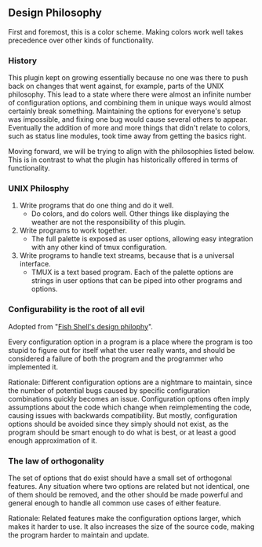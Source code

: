## Design Philosophy

First and foremost, this is a color scheme. Making colors work
well takes precedence over other kinds of functionality.

### History

This plugin kept on growing essentially because no one was there to push back on
changes that went against, for example, parts of the UNIX philosophy. This lead to
a state where there were almost an infinite number of configuration options,
and combining them in unique ways would almost certainly break something.
Maintaining the options for everyone's setup was impossible, and fixing
one bug would cause several others to appear. Eventually the addition
of more and more things that didn't relate to colors, such as status line modules,
took time away from getting the basics right.

Moving forward, we will be trying to align with the philosophies listed below.
This is in contrast to what the plugin has historically offered in terms of functionality.

### UNIX Philosphy

1. Write programs that do one thing and do it well.
    - Do colors, and do colors well. Other things like displaying the weather
    are not the responsibility of this plugin.
1. Write programs to work together.
    - The full palette is exposed as user options, allowing
    easy integration with any other kind of tmux configuration.
1. Write programs to handle text streams, because that is a universal interface.
    - TMUX is a text based program. Each of the palette options are strings
    in user options that can be piped into other programs and options.

### Configurability is the root of all evil

Adopted from "[Fish Shell's design philophy](https://fishshell.com/docs/current/design.html)".

Every configuration option in a program is a place where the program is too
stupid to figure out for itself what the user really wants, and should be
considered a failure of both the program and the programmer who implemented it.

Rationale: Different configuration options are a nightmare to maintain, since
the number of potential bugs caused by specific configuration combinations
quickly becomes an issue. Configuration options often imply assumptions about
the code which change when reimplementing the code, causing issues with
backwards compatibility. But mostly, configuration options should be avoided
since they simply should not exist, as the program should be smart enough to do
what is best, or at least a good enough approximation of it.

### The law of orthogonality

The set of options that do exist should have a small set of orthogonal features.
Any situation where two options are related but not identical, one of them
should be removed, and the other should be made powerful and general enough to
handle all common use cases of either feature.

Rationale: Related features make the configuration options larger, which makes
it harder to use. It also increases the size of the source code, making the
program harder to maintain and update.
